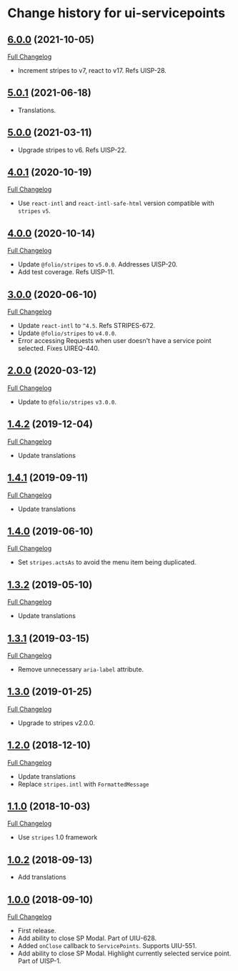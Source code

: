 # Change history for ui-servicepoints

## [6.0.0](https://github.com/folio-org/ui-servicepoints/tree/v6.0.0) (2021-10-05)
[Full Changelog](https://github.com/folio-org/ui-servicepoints/compare/v5.0.1...v6.0.0)

* Increment stripes to v7, react to v17. Refs UISP-28.

## [5.0.1](https://github.com/folio-org/ui-servicepoints/tree/v5.0.1) (2021-06-18)

* Translations.

## [5.0.0](https://github.com/folio-org/ui-servicepoints/tree/v5.0.0) (2021-03-11)

* Upgrade stripes to v6. Refs UISP-22.

## [4.0.1](https://github.com/folio-org/ui-servicepoints/tree/v4.0.1) (2020-10-19)
[Full Changelog](https://github.com/folio-org/ui-servicepoints/compare/v4.0.0...v4.0.1)

* Use `react-intl` and `react-intl-safe-html` version compatible with `stripes` `v5`.

## [4.0.0](https://github.com/folio-org/ui-servicepoints/tree/v4.0.0) (2020-10-14)
[Full Changelog](https://github.com/folio-org/ui-servicepoints/compare/v3.0.0...v4.0.0)

* Update `@folio/stripes` to `v5.0.0`. Addresses UISP-20.
* Add test coverage. Refs UISP-11.

## [3.0.0](https://github.com/folio-org/ui-servicepoints/tree/v3.0.0) (2020-06-10)
[Full Changelog](https://github.com/folio-org/ui-servicepoints/compare/v2.0.0...v3.0.0)

* Update `react-intl` to `^4.5`. Refs STRIPES-672.
* Update `@folio/stripes` to `v4.0.0`.
* Error accessing Requests when user doesn't have a service point selected.  Fixes UIREQ-440.

## [2.0.0](https://github.com/folio-org/ui-servicepoints/tree/v2.0.0) (2020-03-12)
[Full Changelog](https://github.com/folio-org/ui-servicepoints/compare/v1.4.2...v2.0.0)

* Update to `@folio/stripes` `v3.0.0`.

## [1.4.2](https://github.com/folio-org/ui-servicepoints/tree/v1.4.2) (2019-12-04)
[Full Changelog](https://github.com/folio-org/ui-servicepoints/compare/v1.4.1...v1.4.2)

* Update translations

## [1.4.1](https://github.com/folio-org/ui-servicepoints/tree/v1.4.1) (2019-09-11)
[Full Changelog](https://github.com/folio-org/ui-servicepoints/compare/v1.4.0...v1.4.1)

* Update translations

## [1.4.0](https://github.com/folio-org/ui-servicepoints/tree/v1.4.0) (2019-06-10)
[Full Changelog](https://github.com/folio-org/ui-servicepoints/compare/v1.3.2...v1.4.0)

* Set `stripes.actsAs` to avoid the menu item being duplicated.

## [1.3.2](https://github.com/folio-org/ui-servicepoints/tree/v1.3.2) (2019-05-10)
[Full Changelog](https://github.com/folio-org/ui-servicepoints/compare/v1.3.1...v1.3.2)

* Update translations

## [1.3.1](https://github.com/folio-org/ui-servicepoints/tree/v1.3.1) (2019-03-15)
[Full Changelog](https://github.com/folio-org/ui-servicepoints/compare/v1.3.0...v1.3.1)

* Remove unnecessary `aria-label` attribute.

## [1.3.0](https://github.com/folio-org/ui-servicepoints/tree/v1.3.0) (2019-01-25)
[Full Changelog](https://github.com/folio-org/ui-servicepoints/compare/v1.2.0...v1.3.0)

* Upgrade to stripes v2.0.0.

## [1.2.0](https://github.com/folio-org/ui-servicepoints/tree/v1.2.0) (2018-12-10)
[Full Changelog](https://github.com/folio-org/ui-servicepoints/compare/v1.1.0...v1.2.0)

* Update translations
* Replace `stripes.intl` with `FormattedMessage`

## [1.1.0](https://github.com/folio-org/ui-servicepoints/tree/v1.1.0) (2018-10-03)
[Full Changelog](https://github.com/folio-org/ui-servicepoints/compare/v1.0.0...v1.1.0)

* Use `stripes` 1.0 framework

## [1.0.2](https://github.com/folio-org/ui-servicepoints/tree/v1.0.2) (2018-09-13)

* Add translations

## [1.0.0](https://github.com/folio-org/ui-servicepoints/tree/v1.0.0) (2018-09-10)
[Full Changelog](https://github.com/folio-org/ui-servicepoints/compare/v1.0.0...v1.0.0)

* First release.
* Add ability to close SP Modal. Part of UIU-628.
* Added `onClose` callback to `ServicePoints`. Supports UIU-551.
* Add ability to close SP Modal. Highlight currently selected service point. Part of UISP-1.
